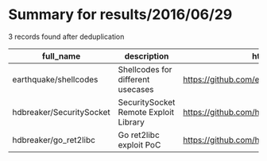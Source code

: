 
# Summary for results/2016/06/29
    
3 records found after deduplication

| full_name | description | html_url | matched_list | matched_count | pushed_at | size | stargazers_count | language | forks_count | vul_ids |
|--------------------------|---------------------------------------|---------------------------------------------|----------------|-----------------|---------------------------|--------|--------------------|------------|---------------|-----------|
| earthquake/shellcodes | Shellcodes for different usecases | https://github.com/earthquake/shellcodes | ['shellcode'] | 1 | 2016-06-29 15:28:41+00:00 | 18 | 8 | Ruby | 4 | [] |
| hdbreaker/SecuritySocket | SecuritySocket Remote Exploit Library | https://github.com/hdbreaker/SecuritySocket | ['exploit'] | 1 | 2016-06-29 21:05:25+00:00 | 2 | 0 | Python | 0 | [] |
| hdbreaker/go_ret2libc | Go ret2libc exploit PoC | https://github.com/hdbreaker/go_ret2libc | ['exploit'] | 1 | 2016-06-29 05:59:09+00:00 | 3 | 0 | Go | 0 | [] |
